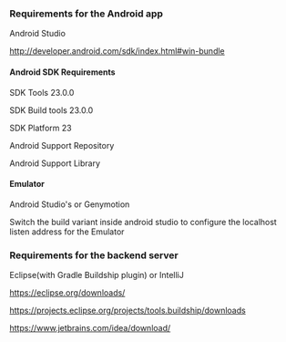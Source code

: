 ### Requirements for the Android app
Android Studio

http://developer.android.com/sdk/index.html#win-bundle

#### Android SDK Requirements
SDK Tools 23.0.0

SDK Build tools 23.0.0

SDK Platform 23

Android Support Repository

Android Support Library

#### Emulator
Android Studio's or Genymotion

Switch the build variant inside android studio to configure the localhost listen address for the Emulator

### Requirements for the backend server
Eclipse(with Gradle Buildship plugin) or IntelliJ

https://eclipse.org/downloads/

https://projects.eclipse.org/projects/tools.buildship/downloads

https://www.jetbrains.com/idea/download/
